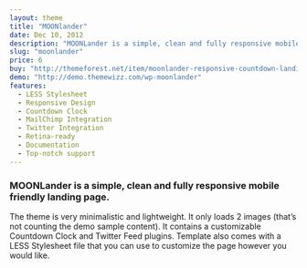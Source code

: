 ```yaml
---
layout: theme
title: "MOONlander"
date: Dec 10, 2012
description: "MOONLander is a simple, clean and fully responsive mobile friendly landing page. It contains a customizable Countdown Clock and Twitter Feed plugins."
slug: "moonlander"
price: 6
buy: "http://themeforest.net/item/moonlander-responsive-countdown-landing-page/3502758?rel=sonnyt"
demo: "http://demo.themewizz.com/wp-moonlander"
features:
  - LESS Stylesheet
  - Responsive Design
  - Countdown Clock
  - MailChimp Integration
  - Twitter Integration
  - Retina-ready
  - Documentation
  - Top-notch support
---
```


<h3 class="lead">MOONLander is a simple, clean and fully responsive mobile friendly landing page.</h3>

The theme is very minimalistic and lightweight. It only loads 2 images (that’s not counting the demo sample content). It contains a customizable Countdown Clock and Twitter Feed plugins. Template also comes with a LESS Stylesheet file that you can use to customize the page however you would like.

